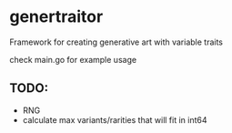 # genertraitor

Framework for creating generative art with variable traits

check main.go for example usage

## TODO:

- RNG
- calculate max variants/rarities that will fit in int64
